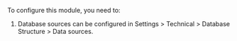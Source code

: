 To configure this module, you need to:

1.  Database sources can be configured in Settings \> Technical \>
    Database Structure \> Data sources.
